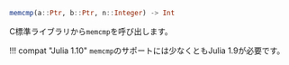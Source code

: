 ```julia
memcmp(a::Ptr, b::Ptr, n::Integer) -> Int
```

C標準ライブラリから`memcmp`を呼び出します。

!!! compat "Julia 1.10"
    `memcmp`のサポートには少なくともJulia 1.9が必要です。

